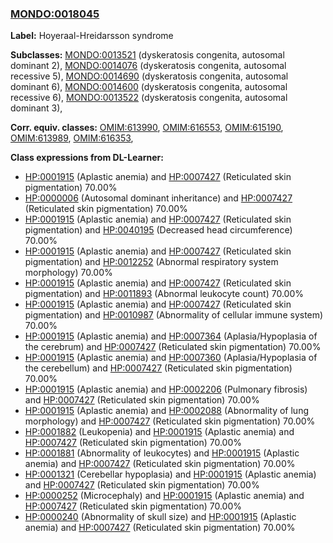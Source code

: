 
### [MONDO:0018045](http://purl.obolibrary.org/obo/MONDO_0018045)
**Label:** Hoyeraal-Hreidarsson syndrome

**Subclasses:** [MONDO:0013521](http://purl.obolibrary.org/obo/MONDO_0013521) (dyskeratosis congenita, autosomal dominant 2), [MONDO:0014076](http://purl.obolibrary.org/obo/MONDO_0014076) (dyskeratosis congenita, autosomal recessive 5), [MONDO:0014690](http://purl.obolibrary.org/obo/MONDO_0014690) (dyskeratosis congenita, autosomal dominant 6), [MONDO:0014600](http://purl.obolibrary.org/obo/MONDO_0014600) (dyskeratosis congenita, autosomal recessive 6), [MONDO:0013522](http://purl.obolibrary.org/obo/MONDO_0013522) (dyskeratosis congenita, autosomal dominant 3), 

**Corr. equiv. classes:** [OMIM:613990](http://purl.obolibrary.org/obo/OMIM_613990), [OMIM:616553](http://purl.obolibrary.org/obo/OMIM_616553), [OMIM:615190](http://purl.obolibrary.org/obo/OMIM_615190), [OMIM:613989](http://purl.obolibrary.org/obo/OMIM_613989), [OMIM:616353](http://purl.obolibrary.org/obo/OMIM_616353), 

**Class expressions from DL-Learner:**

- [HP:0001915](http://purl.obolibrary.org/obo/HP_0001915) (Aplastic anemia) and [HP:0007427](http://purl.obolibrary.org/obo/HP_0007427) (Reticulated skin pigmentation) 70.00%
- [HP:0000006](http://purl.obolibrary.org/obo/HP_0000006) (Autosomal dominant inheritance) and [HP:0007427](http://purl.obolibrary.org/obo/HP_0007427) (Reticulated skin pigmentation) 70.00%
- [HP:0001915](http://purl.obolibrary.org/obo/HP_0001915) (Aplastic anemia) and [HP:0007427](http://purl.obolibrary.org/obo/HP_0007427) (Reticulated skin pigmentation) and [HP:0040195](http://purl.obolibrary.org/obo/HP_0040195) (Decreased head circumference) 70.00%
- [HP:0001915](http://purl.obolibrary.org/obo/HP_0001915) (Aplastic anemia) and [HP:0007427](http://purl.obolibrary.org/obo/HP_0007427) (Reticulated skin pigmentation) and [HP:0012252](http://purl.obolibrary.org/obo/HP_0012252) (Abnormal respiratory system morphology) 70.00%
- [HP:0001915](http://purl.obolibrary.org/obo/HP_0001915) (Aplastic anemia) and [HP:0007427](http://purl.obolibrary.org/obo/HP_0007427) (Reticulated skin pigmentation) and [HP:0011893](http://purl.obolibrary.org/obo/HP_0011893) (Abnormal leukocyte count) 70.00%
- [HP:0001915](http://purl.obolibrary.org/obo/HP_0001915) (Aplastic anemia) and [HP:0007427](http://purl.obolibrary.org/obo/HP_0007427) (Reticulated skin pigmentation) and [HP:0010987](http://purl.obolibrary.org/obo/HP_0010987) (Abnormality of cellular immune system) 70.00%
- [HP:0001915](http://purl.obolibrary.org/obo/HP_0001915) (Aplastic anemia) and [HP:0007364](http://purl.obolibrary.org/obo/HP_0007364) (Aplasia/Hypoplasia of the cerebrum) and [HP:0007427](http://purl.obolibrary.org/obo/HP_0007427) (Reticulated skin pigmentation) 70.00%
- [HP:0001915](http://purl.obolibrary.org/obo/HP_0001915) (Aplastic anemia) and [HP:0007360](http://purl.obolibrary.org/obo/HP_0007360) (Aplasia/Hypoplasia of the cerebellum) and [HP:0007427](http://purl.obolibrary.org/obo/HP_0007427) (Reticulated skin pigmentation) 70.00%
- [HP:0001915](http://purl.obolibrary.org/obo/HP_0001915) (Aplastic anemia) and [HP:0002206](http://purl.obolibrary.org/obo/HP_0002206) (Pulmonary fibrosis) and [HP:0007427](http://purl.obolibrary.org/obo/HP_0007427) (Reticulated skin pigmentation) 70.00%
- [HP:0001915](http://purl.obolibrary.org/obo/HP_0001915) (Aplastic anemia) and [HP:0002088](http://purl.obolibrary.org/obo/HP_0002088) (Abnormality of lung morphology) and [HP:0007427](http://purl.obolibrary.org/obo/HP_0007427) (Reticulated skin pigmentation) 70.00%
- [HP:0001882](http://purl.obolibrary.org/obo/HP_0001882) (Leukopenia) and [HP:0001915](http://purl.obolibrary.org/obo/HP_0001915) (Aplastic anemia) and [HP:0007427](http://purl.obolibrary.org/obo/HP_0007427) (Reticulated skin pigmentation) 70.00%
- [HP:0001881](http://purl.obolibrary.org/obo/HP_0001881) (Abnormality of leukocytes) and [HP:0001915](http://purl.obolibrary.org/obo/HP_0001915) (Aplastic anemia) and [HP:0007427](http://purl.obolibrary.org/obo/HP_0007427) (Reticulated skin pigmentation) 70.00%
- [HP:0001321](http://purl.obolibrary.org/obo/HP_0001321) (Cerebellar hypoplasia) and [HP:0001915](http://purl.obolibrary.org/obo/HP_0001915) (Aplastic anemia) and [HP:0007427](http://purl.obolibrary.org/obo/HP_0007427) (Reticulated skin pigmentation) 70.00%
- [HP:0000252](http://purl.obolibrary.org/obo/HP_0000252) (Microcephaly) and [HP:0001915](http://purl.obolibrary.org/obo/HP_0001915) (Aplastic anemia) and [HP:0007427](http://purl.obolibrary.org/obo/HP_0007427) (Reticulated skin pigmentation) 70.00%
- [HP:0000240](http://purl.obolibrary.org/obo/HP_0000240) (Abnormality of skull size) and [HP:0001915](http://purl.obolibrary.org/obo/HP_0001915) (Aplastic anemia) and [HP:0007427](http://purl.obolibrary.org/obo/HP_0007427) (Reticulated skin pigmentation) 70.00%


